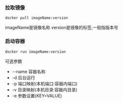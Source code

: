 ### 拉取镜像
```shell
docker pull imageName:version
```
imageName是镜像名称
version是镜像的标签,一般指版本号


### 启动容器
```shell
docker run imageName:version
```
可选参数
* --name 容器名称 
* -d 后台运行
* -p 端口映射(本机端口:容器内端口)
* -v 目录映射(本机目录:容器内目录)
* -e 参数设置(KEY=VALUE)
